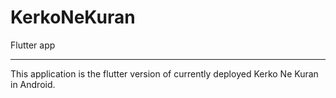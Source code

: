# KerkoNeKuran
Flutter app

----------------------------------------------
This application is the flutter version of currently deployed Kerko Ne Kuran in Android.
